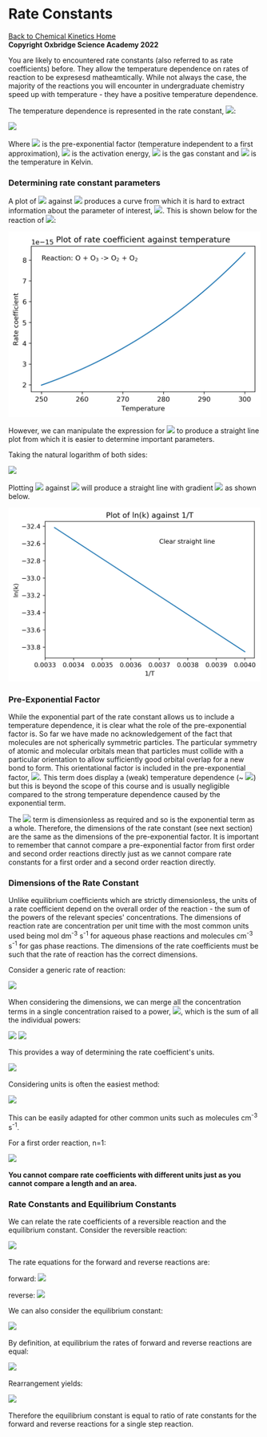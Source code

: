 # Rate Constants

[Back to Chemical Kinetics Home](./contents.md)<br /> **Copyright Oxbridge Science Academy 2022**


You are likely to encountered rate constants (also referred to as rate coefficients) before. They allow the temperature dependence on rates of reaction to be expresesd matheamtically. While not always the case, the majority of the reactions you will encounter in undergraduate chemistry speed up with temperature - they have a positive temperature dependence. 

The temperature dependence is represented in the rate constant, <img src="https://render.githubusercontent.com/render/math?math=\displaystyle k">:

<img src="https://render.githubusercontent.com/render/math?math=\displaystyle k=Ae^{-\frac{E_a}{RT}}">

Where <img src="https://render.githubusercontent.com/render/math?math=\displaystyle A"> is the pre-exponential factor (temperature independent to a first approximation), <img src="https://render.githubusercontent.com/render/math?math=\displaystyle E_a"> is the activation energy, <img src="https://render.githubusercontent.com/render/math?math=\displaystyle R"> is the gas constant and <img src="https://render.githubusercontent.com/render/math?math=\displaystyle T"> is the temperature in Kelvin. 

### Determining rate constant parameters 
A plot of <img src="https://render.githubusercontent.com/render/math?math=\displaystyle k"> against <img src="https://render.githubusercontent.com/render/math?math=\displaystyle T"> produces a curve from which it is hard to extract information about the parameter of interest, <img src="https://render.githubusercontent.com/render/math?math=\displaystyle E_a">. This is shown below for the reaction of <img src="https://render.githubusercontent.com/render/math?math=O %2B\ O_3 \rightarrow O_2 %2B\ O_2">:

![alt text](./figures/k_v_T.png)
 
However, we can manipulate the expression for <img src="https://render.githubusercontent.com/render/math?math=\displaystyle k"> to produce a straight line plot from which it is easier to determine important parameters.

Taking the natural logarithm of both sides:

<img src="https://render.githubusercontent.com/render/math?math=\displaystyle \ln k = \ln Ae -\frac{E_a}{RT}">

Plotting <img src="https://render.githubusercontent.com/render/math?math=\displaystyle \ln k"> against <img src="https://render.githubusercontent.com/render/math?math=\frac{1}{T}"> will produce a straight line with gradient <img src="https://render.githubusercontent.com/render/math?math=-\frac{E_a}{R}"> as shown below.

![alt text](./figures/lnk_v_1-T.png)


### Pre-Exponential Factor

While the exponential part of the rate constant allows us to include a temperature dependence, it is clear what the role of the pre-exponential factor is. So far we have made no acknowledgement of the fact that molecules are not spherically symmetric particles. The particular symmetry of atomic and molecular orbitals mean that particles must collide with a particular orientation to allow sufficiently good orbital overlap for a new bond to form. This orientational factor is included in the pre-exponential factor, <img src="https://render.githubusercontent.com/render/math?math=\displaystyle A">. This term does display a (weak) temperature dependence (~ <img src="https://render.githubusercontent.com/render/math?math=T^{\frac{1}{2}}">) but this is beyond the scope of this course and is usually negligible compared to the strong temperature dependence caused by the exponential term.
 
The <img src="https://render.githubusercontent.com/render/math?math=\frac{E_a}{RT}"> term is dimensionless as required and so is the exponential term as a whole. Therefore, the dimensions of the rate constant (see next section) are the same as the dimensions of the pre-exponential factor. It is important to remember that cannot compare a pre-exponential factor from first order and second order reactions directly just as we cannot compare rate constants for a first order and a second order reaction directly. 

### Dimensions of the Rate Constant

Unlike equilibrium coefficients which are strictly dimensionless, the units of a rate coefficient depend on the overall order of the reaction - the sum of the powers of the relevant species' concentrations. The dimensions of reaction rate are concentration per unit time with the most common units used being mol dm<sup>-3</sup> s<sup>-1</sup> for aqueous phase reactions and  molecules cm<sup>-3</sup> s<sup>-1</sup> for gas phase reactions. The dimensions of the rate coefficients must be such that the rate of reaction has the correct dimensions.

Consider a generic rate of reaction:

<img src="https://render.githubusercontent.com/render/math?math=\displaystyle rate = k[A]^{\alpha} [B]^{\beta} [C]^{\gamma} ...">

When considering the dimensions, we can merge all the concentration terms in a single concentration raised to a power, <img src="https://render.githubusercontent.com/render/math?math=\displaystyle n">, which is the sum of all the individual powers:

<img src="https://render.githubusercontent.com/render/math?math=\displaystyle n = \alpha %2B\ \beta %2B\ \gamma ...">

<img src="https://render.githubusercontent.com/render/math?math=\displaystyle rate = k[X]^{n}">

This provides a way of determining the rate coefficient's units. 

<img src="https://render.githubusercontent.com/render/math?math=\displaystyle k = \frac{rate}{[X]^n}">

Considering units is often the easiest method:

<img src="https://render.githubusercontent.com/render/math?math=\displaystyle units = \frac{mol dm^{-3} s^{-1}}{\left(mol dm^{-3}\right)^n} = mol^{1-n} dm^{3(n-1)} s^{-1}">

This can be easily adapted for other common units such as molecules cm<sup>-3</sup> s<sup>-1</sup>.

For a first order reaction, n=1:

<img src="https://render.githubusercontent.com/render/math?math=\displaystyle units = \frac{mol dm^{-3} s^{-1}}{mol dm^{-3}} = s^{-1}">
 
**You cannot compare rate coefficients with different units just as you cannot compare a length and an area.**

### Rate Constants and Equilibrium Constants

We can relate the rate coefficients of a reversible reaction and the equilibrium constant. 
Consider the reversible reaction:

<img src="https://render.githubusercontent.com/render/math?math=\displaystyle X \underset{k_{-1}}{\stackrel{k_1}{\rightleftharpoons}} Y">

The rate equations for the forward and reverse reactions are:

forward: <img src="https://render.githubusercontent.com/render/math?math=\displaystyle rate = k_1[X]">

reverse:  <img src="https://render.githubusercontent.com/render/math?math=\displaystyle rate = k_{-1}[Y]">
 
We can also consider the equilibrium constant:

<img src="https://render.githubusercontent.com/render/math?math=\displaystyle K = \frac{[Y]}{[X]}">
 
By definition, at equilibrium the rates of forward and reverse reactions are equal:

<img src="https://render.githubusercontent.com/render/math?math=\displaystyle k_1[X] = k_{-1}[Y]">

Rearrangement yields:

<img src="https://render.githubusercontent.com/render/math?math=\displaystyle \frac{[Y]}{[X]} = \frac{[k_1]}{[k_{-1}]} = K">
 
Therefore the equilibrium constant is equal to ratio of rate constants for the forward and reverse reactions for a single step reaction. 


